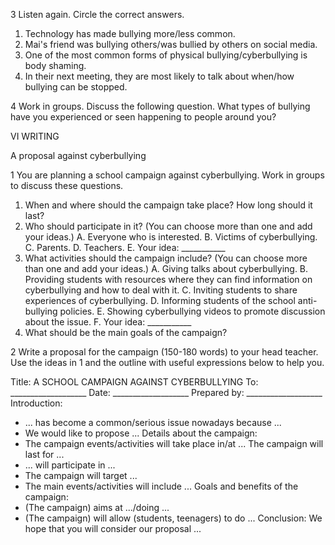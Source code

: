 3 Listen again. Circle the correct answers.
1. Technology has made bullying more/less common.
2. Mai's friend was bullying others/was bullied by others on social media.
3. One of the most common forms of physical bullying/cyberbullying is body shaming.
4. In their next meeting, they are most likely to talk about when/how bullying can be stopped.

4 Work in groups. Discuss the following question.
What types of bullying have you experienced or seen happening to people around you?

VI WRITING

A proposal against cyberbullying

1 You are planning a school campaign against cyberbullying. Work in groups to discuss these questions.
1. When and where should the campaign take place? How long should it last?
2. Who should participate in it? (You can choose more than one and add your ideas.)
   A. Everyone who is interested.
   B. Victims of cyberbullying.
   C. Parents.
   D. Teachers.
   E. Your idea: ___________
3. What activities should the campaign include? (You can choose more than one and add your ideas.)
   A. Giving talks about cyberbullying.
   B. Providing students with resources where they can find information on cyberbullying and how to deal with it.
   C. Inviting students to share experiences of cyberbullying.
   D. Informing students of the school anti-bullying policies.
   E. Showing cyberbullying videos to promote discussion about the issue.
   F. Your idea: ___________
4. What should be the main goals of the campaign?

2 Write a proposal for the campaign (150-180 words) to your head teacher. Use the ideas in 1 and the outline with useful expressions below to help you.

Title: A SCHOOL CAMPAIGN AGAINST CYBERBULLYING
To: ___________________
Date: ___________________
Prepared by: ___________________
Introduction:
- ... has become a common/serious issue nowadays because ...
- We would like to propose ...
Details about the campaign:
- The campaign events/activities will take place in/at ... The campaign will last for ...
- ... will participate in ...
- The campaign will target ...
- The main events/activities will include ...
Goals and benefits of the campaign:
- (The campaign) aims at .../doing ...
- (The campaign) will allow (students, teenagers) to do ...
Conclusion:
We hope that you will consider our proposal ...